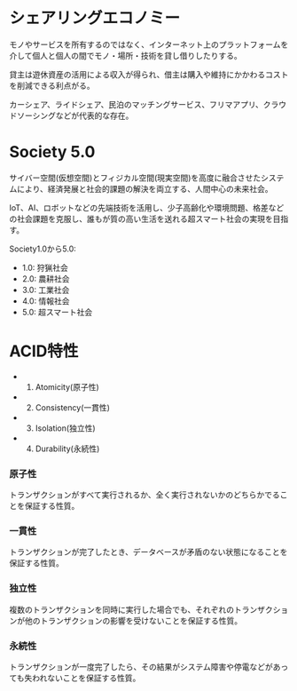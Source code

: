 # シェアリングエコノミー

モノやサービスを所有するのではなく、インターネット上のプラットフォームを介して個人と個人の間でモノ・場所・技術を貸し借りしたりする。

貸主は遊休資産の活用による収入が得られ、借主は購入や維持にかかわるコストを削減できる利点がる。

カーシェア、ライドシェア、民泊のマッチングサービス、フリマアプリ、クラウドソーシングなどが代表的な存在。

# Society 5.0

サイバー空間(仮想空間)とフィジカル空間(現実空間)を高度に融合させたシステムにより、経済発展と社会的課題の解決を両立する、人間中心の未来社会。

IoT、AI、ロボットなどの先端技術を活用し、少子高齢化や環境問題、格差などの社会課題を克服し、誰もが質の高い生活を送れる超スマート社会の実現を目指す。

Society1.0から5.0:

- 1.0: 狩猟社会
- 2.0: 農耕社会
- 3.0: 工業社会
- 4.0: 情報社会
- 5.0: 超スマート社会

# ACID特性

- 1. Atomicity(原子性)
- 2. Consistency(一貫性)
- 3. Isolation(独立性)
- 4. Durability(永続性)

### 原子性

トランザクションがすべて実行されるか、全く実行されないかのどちらかでることを保証する性質。

### 一貫性

トランザクションが完了したとき、データベースが矛盾のない状態になることを保証する性質。

### 独立性

複数のトランザクションを同時に実行した場合でも、それぞれのトランザクションが他のトランザクションの影響を受けないことを保証する性質。

### 永続性

トランザクションが一度完了したら、その結果がシステム障害や停電などがあっても失われないことを保証する性質。

